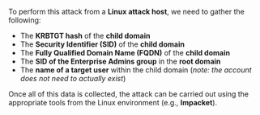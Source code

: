 To perform this attack from a **Linux attack host**, we  need to gather the following:

* The **KRBTGT hash** of the **child domain**
* The **Security Identifier (SID)** of the **child domain**
* The **Fully Qualified Domain Name (FQDN)** of the **child domain**
* The **SID of the Enterprise Admins group** in the **root domain**
* The **name of a target user** within the child domain (*note: the account does not need to actually exist*)

Once all of this data is collected, the attack can be carried out using the appropriate tools from the Linux environment (e.g., **Impacket**).
